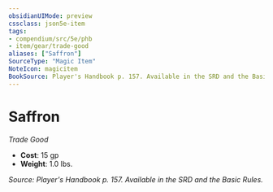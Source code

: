 ```yaml
---
obsidianUIMode: preview
cssclass: json5e-item
tags:
- compendium/src/5e/phb
- item/gear/trade-good
aliases: ["Saffron"]
SourceType: "Magic Item"
NoteIcon: magicitem
BookSource: Player's Handbook p. 157. Available in the SRD and the Basic Rules.
---
```

# Saffron
*Trade Good*  

- **Cost**: 15 gp
- **Weight**: 1.0 lbs.

*Source: Player's Handbook p. 157. Available in the SRD and the Basic Rules.*
